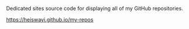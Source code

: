 Dedicated sites source code for displaying all of my GitHub repositories.

https://heiswayi.github.io/my-repos
